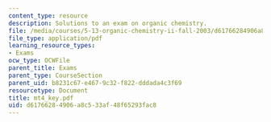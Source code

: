 ```yaml
---
content_type: resource
description: Solutions to an exam on organic chemistry.
file: /media/courses/5-13-organic-chemistry-ii-fall-2003/d61766284906a8c533af48f65293fac8_mt4_key.pdf
file_type: application/pdf
learning_resource_types:
- Exams
ocw_type: OCWFile
parent_title: Exams
parent_type: CourseSection
parent_uid: b8231c67-e467-9c32-f822-dddada4c3f69
resourcetype: Document
title: mt4_key.pdf
uid: d6176628-4906-a8c5-33af-48f65293fac8
---
```

